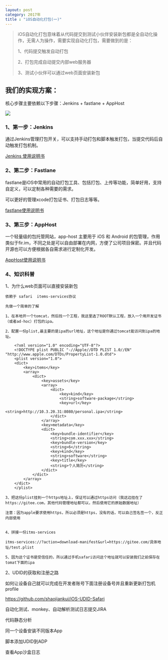 ```yaml
---
layout: post
category: 2017年
title : "iOS自动化打包(一)"
---
```


> iOS自动化打包意味着从代码提交到测试小伙伴安装新包都是全自动化操作，无需人为操作，需要实现自动化打包，需要做到的是：
>
> 1、代码提交触发自动打包
>
> 2、打包完成自动提交内部web服务器
>
> 3、测试小伙伴可以通过web页面安装新包



## 我们的实现方案：

核心步骤主要依赖以下步骤：Jenkins + fastlane + AppHost

![](https://xilankong.github.io/resource/ios_package.png)



### 1、第一步：Jenkins

通过Jenkins管理打包开关，可以支持手动打包和脚本触发打包，当提交代码后自动触发打包机制。

[Jenkins 使用说明书](https://xilankong.github.io/2017年/2017/07/09/jenkins使用说明书.html)

### 2、第二步：Fastlane

fastlane是iOS中常用的自动打包工具、包括打包、上传等功能，简单好用，支持自定义，可以定制各种需要的需求。

可以更好的管理xcode打包证书、打包日志等等。

[fastlane使用说明书](https://xilankong.github.io/2017年/2017/07/05/fastlane使用说明书.html)

### 3、第三步：AppHost

一个轻量级的包托管网站，app-host 主要用于 iOS 和 Android 的包管理，作用类似于fir.im，不同之处是可以自由部署在内网，方便了公司项目保密。并且代码开源也可以方便根据各自需求进行定制化开发。

[AppHost使用说明书](https://xilankong.github.io/2017年/2017/07/10/AppHost使用说明书.html)





### 4、知识科普

1、为什么web页面可以直接安装新包

```
依赖于 safari  items-services协议

先做一个简单的了解

1、在本地开一个tomcat，然后找一个工程，我这里选了ROOT默认工程，放入一个用开发证书（或者ad-hoc）打包的ipa。

2、配置一份plist,最主要的是ipa的url地址，这个地址是你通过tomcat能访问到ipa的地址。

    <?xml version="1.0" encoding="UTF-8"?>
    <!DOCTYPE plist PUBLIC "-//Apple//DTD PLIST 1.0//EN" "http://www.apple.com/DTDs/PropertyList-1.0.dtd">
    <plist version="1.0">
    <dict>
    	<key>items</key>
    	<array>
    		<dict>
    			<key>assets</key>
    			<array>
    				<dict>
    					<key>kind</key>
    					<string>software-package</string>
    					<key>url</key>
    					<string>http://10.3.20.31:8080/personal.ipa</string>
    				</dict>
    			</array>
    			<key>metadata</key>
    			<dict>
    				<key>bundle-identifier</key>
    				<string>com.xxx.xxx</string>
    				<key>bundle-version</key>
    				<string>6</string>
    				<key>kind</key>
    				<string>software</string>
    				<key>title</key>
    				<string>个人简历</string>
    			</dict>
    		</dict>
    	</array>
    </dict>
    </plist>

3、把这份plist挂到一个https地址上，保证可以通过https访问（我这边挂在了https://gitee.com，其他代码管理地址都可以，然后使用它的原始数据地址）

注意：因为apple要求使用https，所以必须是https，没有的话，可以自己签名签一个，反正内部使用


4、拼接一份itms-services

itms-services://?action=download-manifest&url=https://gitee.com/具体地址/test.plist

5、因为这个证书是受信任的，所以通过手机safari访问这个地址就可以安装我们之前保存在tomat下面的ipa
```



2、UDID的获取和注册之路

如何让设备自己就可以完成在开发者账号下面注册设备号并且重新更新打包机profile

https://github.com/shaojiankui/iOS-UDID-Safari

自动化测试、monkey、自动解析测试日志提交JIRA

代码静态分析

同一个设备安装不同版本App

脚本添加UDID到ADP

查看App沙盒日志
